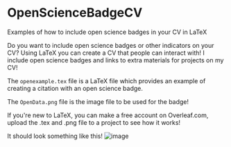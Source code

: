 # OpenScienceBadgeCV
Examples of how to include open science badges in your CV in LaTeX

Do you want to include open science badges or other indicators on your CV?
Using LaTeX you can create a CV that people can interact with! I include open science badges and links to extra materials for projects on my CV!

The `openexample.tex` file is a LaTeX file which provides an example of creating a citation with an open science badge. 

The `OpenData.png` file is the image file to be used for the badge! 

If you're new to LaTeX, you can make a free account on Overleaf.com, upload the .tex and .png file to a project to see how it works!

It should look something like this!
![image](https://github.com/user-attachments/assets/f5cc1b89-84a1-4c78-9c7e-bc1fb152342a)
